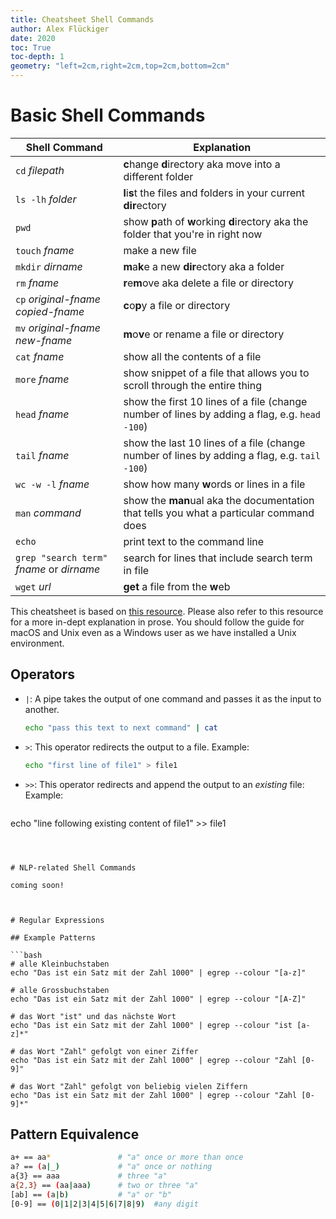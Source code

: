 ```yaml
---
title: Cheatsheet Shell Commands
author: Alex Flückiger
date: 2020
toc: True
toc-depth: 1
geometry: "left=2cm,right=2cm,top=2cm,bottom=2cm"
---
```


# Basic Shell Commands

| **Shell Command**                         | **Explanation**                                              |
| ----------------------------------------- | ------------------------------------------------------------ |
| `cd` *filepath*                           | **c**hange **d**irectory aka move into a different folder    |
| `ls -lh` *folder*                         | **l**i**s**t the files and folders in your current **dir**ectory |
| `pwd`                                     | show **p**ath of **w**orking **d**irectory aka the folder that you're in right now |
| `touch` *fname*                           | make a new file                                              |
| `mkdir` *dirname*                         | **m**a**k**e a new **dir**ectory aka a folder                |
| `rm` *fname*                              | **r**e**m**ove aka delete a file or directory                |
| `cp` *original-fname* *copied-fname*      | **c**o**p**y a file or directory                             |
| `mv` *original-fname* *new-fname*         | **m**o**v**e or rename a file or directory                   |
| `cat` *fname*                             | show all the contents of a file                              |
| `more` *fname*                            | show snippet of a file that allows you to scroll through the entire thing |
| `head` *fname*                            | show the first 10 lines of a file (change number of lines by adding a flag, e.g. `head -100`) |
| `tail` *fname*                            | show the last 10 lines of a file (change number of lines by adding a flag, e.g. `tail -100`) |
| `wc -w -l` *fname*                        | show how many **w**ords or lines in a file                   |
| `man` *command*                           | show the **man**ual aka the documentation that tells you what a particular command does |
| `echo`                                    | print text to the command line                               |
| `grep "search term"` *fname* or *dirname* | search for lines that include search term in file            |
| `wget` *url*                              | **get** a file from the **w**eb                              |

This cheatsheet is based on [this resource](https://melaniewalsh.github.io/Intro-Cultural-Analytics/Command-Line/The-Command-Line.html#). Please also refer to this resource for a more in-dept explanation in prose. You should follow the guide for macOS and Unix even as a Windows user as we have installed a Unix environment.

## Operators

- `|`: A pipe takes the output of one command and passes it as the input to another.

   ``` bash
   echo "pass this text to next command" | cat
   ```

- `>`: This operator redirects the output to a file. Example:

   ```bash
   echo "first line of file1" > file1
   ```

- `>>`: This operator redirects and append the output to an *existing* file: Example:

   ```bash
echo "line following existing content of file1" >> file1
   ```



# NLP-related Shell Commands

coming soon!



# Regular Expressions

## Example Patterns

```bash
# alle Kleinbuchstaben
echo "Das ist ein Satz mit der Zahl 1000" | egrep --colour "[a-z]"

# alle Grossbuchstaben
echo "Das ist ein Satz mit der Zahl 1000" | egrep --colour "[A-Z]"

# das Wort "ist" und das nächste Wort
echo "Das ist ein Satz mit der Zahl 1000" | egrep --colour "ist [a-z]*"

# das Wort "Zahl" gefolgt von einer Ziffer
echo "Das ist ein Satz mit der Zahl 1000" | egrep --colour "Zahl [0-9]" 

# das Wort "Zahl" gefolgt von beliebig vielen Ziffern
echo "Das ist ein Satz mit der Zahl 1000" | egrep --colour "Zahl [0-9]*"
```

## Pattern Equivalence

```bash
a+ == aa* 				# "a" once or more than once
a? == (a|_) 			# "a" once or nothing
a{3} == aaa				# three "a"
a{2,3} == (aa|aaa)		# two or three "a"
[ab] == (a|b)			# "a" or "b"
[0-9] == (0|1|2|3|4|5|6|7|8|9)	#any digit
```



